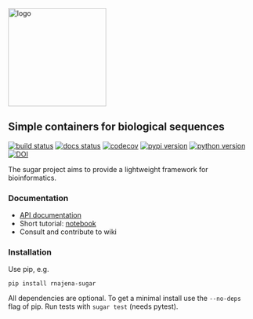 <img src="https://raw.github.com/rnajena/sugar/logo/sugar_logo.png" alt="logo" width="200">

## Simple containers for biological sequences
[![build status](https://github.com/rnajena/sugar/workflows/tests/badge.svg)](https://github.com/rnajena/sugar/actions)
[![docs status](https://readthedocs.org/projects/rnajena-sugar/badge/?version=latest)](https://rnajena-sugar.readthedocs.io)
[![codecov](https://codecov.io/gh/rnajena/sugar/branch/master/graph/badge.svg)](https://codecov.io/gh/rnajena/sugar)
[![pypi version](https://img.shields.io/pypi/v/rnajena-sugar.svg)](https://pypi.python.org/pypi/rnajena-sugar)
[![python version](https://img.shields.io/pypi/pyversions/rnajena-sugar.svg)](https://python.org)
[![DOI](https://zenodo.org/badge/DOI/10.5281/zenodo.11388074.svg)](https://doi.org/10.5281/zenodo.11388074)

The sugar project aims to provide a lightweight framework for bioinformatics.

### Documentation

* [API documentation](https://rnajena-sugar.readthedocs.io)
* Short tutorial: [notebook](https://nbviewer.jupyter.org/github/rnajena/sugar/blob/master/docs/notebooks/sugar_tutorial.ipynb)
* Consult and contribute to wiki

### Installation

Use pip, e.g.

```
pip install rnajena-sugar
```

All dependencies are optional. To get a minimal install use the `--no-deps` flag of pip.
Run tests with `sugar test` (needs pytest).
